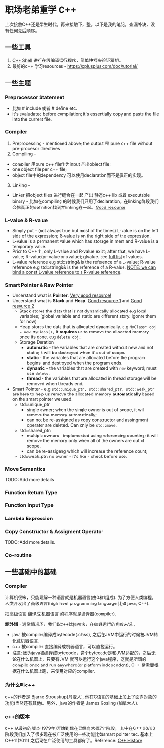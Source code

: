 # 职场老弟重学 C++
上次接触C++还是学生时代，再来接触下，整。以下是我的笔记，查漏补缺，没有任何先后顺序。

## 一些工具
1. [C++ Shell](https://cpp.sh/) 进行在线编译运行程序，简单快捷来验证猜想。
2. 最好的c++ 学习resources -  https://cplusplus.com/doc/tutorial/

## 一些主题
### Preprocessor Statement 
* 比如 # include 或者 # define etc. 
* it's evaludated before compilation; it's essentially copy and paste the file into the current file.
### [Compiler](https://stackoverflow.com/questions/6264249/how-does-the-compilation-linking-process-work#) 
1. Preprocessing - mentioned above; the output 是 pure c++ file without pre-procesor directives
2. Compiling - 
  * compiler 用pure c++ file作为input 产出object file; 
  * one object file per c++ file;  
  * object file中的dependency 可以使用declaration而不是真正的实现。
3. Linking - 
  * Linker 把object files 进行缝合在一起 产出 静态c++ lib 或者 executable binary - 比如在compiling 的时候我们只用了declaration，在linking阶段我们会把真正的definition找到并linking在一起。[Good resource](https://stackoverflow.com/questions/3368121/how-does-a-c-c-compiler-find-the-definitions-of-prototypes-in-header-files)
### L-value & R-value 
* Simply put - (not always true but most of the times) L-value is on the left side of the expression; R-value is on the right side of the expression.
* L-value is a permanent value which has storage in mem and R-value is a temporary value.
* Prior to C++ 11, only L-value and R-value exist; after that, we have L-value; R-value(pr-value or xvalue); glvalue. see [full list](https://en.cppreference.com/w/cpp/language/value_category) of values.
* L-value reference e.g std::string& is the reference of a L-value; R-value reference e.g std::string&& is the reference of a R-value. [NOTE: we can bind a const L-value reference to a R-value reference](https://stackoverflow.com/questions/40873500/binding-rvalue-to-const-lvalue-reference).
### Smart Pointer & Raw Pointer 
* Understand what is **Pointer**. [Very good resource!](https://cplusplus.com/doc/tutorial/pointers/)
* Understand what is **Stack** and **Heap**. [Good resource 1](https://courses.engr.illinois.edu/cs225/fa2022/resources/stack-heap/#:~:text=stack%20%3A%20stores%20local%20variables,stores%20the%20code%20being%20executed) and [Good resource 2](https://www.cs.fsu.edu/~myers/c++/notes/dma.html)
  * Stack stores the data that is not dynamically allocated e.g local variables; (global variable and static are different story. igonre them for now)
  * Heap stores the data that is allocated dynamically. e.g `MyClass* obj = new MyClass();` it **requires** us to remove the allocated memory once its done. e.g `delete obj;`
  * Storage Duration
    * **automatic** - the variables that are created without new and not static; it will be destroyed when it's out of scope.
    * **static** - the variables that are allocated before the program begins, and destroyed when the program ends.
    * **dynamic** - the variables that are created with `new` keyword; must use `delete`.
    * **thread** - the variables that are allocated in thread storage will be removed when threads end.
* Smart Pointer - e.g `std::unique_ptr, std::shared_ptr, std::weak_ptr` are here to help us remove the allocated memory **automatically** based on the smart pointer we used.
  * std::unique_ptr
    * single owner; when the single owner is out of scope, it will remove the memory automatically;
    * can not be re-assigned as copy constructor and assingment operator are deleted. Can only be `std::move`.
  * std::shared_ptr:
    * multiple owners - implemented using referencing counting; it will remove the memory only when all of the owners are out of scope.
    * can be re-assigeng which will increase the reference count; 
  * std::weak_ptr: no owner - it's like - check before use.
 
### Move Semantics 
TODO: Add more details
### Function Return Type
### Function Input Type 
### Lambda Expression
### Copy Constructor & Assigment Operator
TODO: Add more details.
### Co-routine 


## 一些基础中的基础
### Compiler
计算机很笨，只能理解一种语言就是机器语言(由0和1组成). 为了方便人类编程，人类开发出了高级语言(high level programming language 比如 java, C++). 

把高级语言 翻译成 机器语言 的程序就是编译器(compiler).

**题外话** - 通常情况下，我们说c++比java快，在编译运行的角度来说： 
* java 被compiler编译成bytecode(.class), 之后在JVM中运行的时候被JVM转化成机器语言.
* c++ 被compiler 直接编译成机器语言，可以直接运行。
* 注意: 因为java被编译成bytecode，这个bytecode是和JVM适配的，之后无论在什么机器上，只要有JVM 就可以运行这个java程序，这就是所谓的compile once and run anywhere(or platform independent); C++ 是需要根据在什么机器上跑，来使用对应的compiler.

### 为什么叫c++
c++的作者是 Bjarne Stroustrup(丹麦人), 他在C语言的基础上加上了面向对象的功能(当然还有其他)。另外，java的作者是 James Gosling (加拿大人).

### c++的版本
c++ 从最初的版本(1979年)开始到现在已经有大概7个阶段， 其中在C++ 98/03阶段我们加入了很多现在被广泛使用的一些功能比如smart pointer tec. 基本上C++11(2011) 之后现在广泛使用的工具都有了。Reference: [C++ History](https://en.cppreference.com/w/cpp/language/history)
